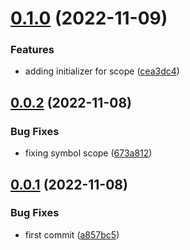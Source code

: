 # [0.1.0](https://github.com/maxmilhas/winston-context-logger-open-telemetry/compare/v0.0.2...v0.1.0) (2022-11-09)


### Features

* adding initializer for scope ([cea3dc4](https://github.com/maxmilhas/winston-context-logger-open-telemetry/commit/cea3dc4a1e38d9f2551b9b1f67a08806e3b0ce61))

## [0.0.2](https://github.com/maxmilhas/winston-context-logger-open-telemetry/compare/v0.0.1...v0.0.2) (2022-11-08)


### Bug Fixes

* fixing symbol scope ([673a812](https://github.com/maxmilhas/winston-context-logger-open-telemetry/commit/673a812911477c07632b83fb7b72a3a104ecfe2d))

## [0.0.1](https://github.com/maxmilhas/winston-context-logger-open-telemetry/compare/v0.0.0...v0.0.1) (2022-11-08)


### Bug Fixes

* first commit ([a857bc5](https://github.com/maxmilhas/winston-context-logger-open-telemetry/commit/a857bc5a31e5859ec809e0ebc399765338f741ae))
